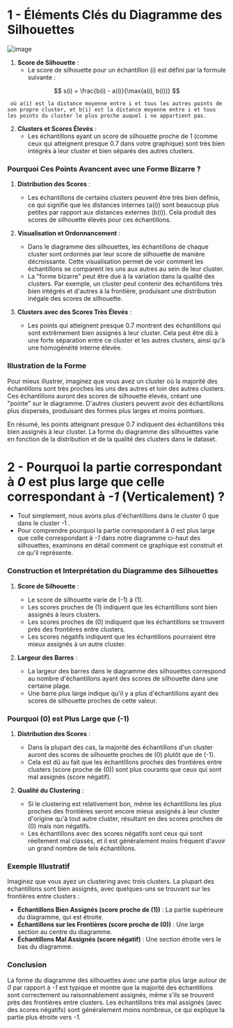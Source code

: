 # 1 - Éléments Clés du Diagramme des Silhouettes

![image](https://github.com/hrhouma/Apprentissage-Non-Supervise/assets/10111526/116a03e4-f86e-489b-a41a-23645af18c6d)

1. **Score de Silhouette** :
   - Le score de silhouette pour un échantillon \(i\) est défini par la formule suivante :

$$
     s(i) = \frac{b(i) - a(i)}{\max(a(i), b(i))}
$$

     où a(i) est la distance moyenne entre i et tous les autres points de son propre cluster, et b(i) est la distance moyenne entre i et tous les points du cluster le plus proche auquel i ne appartient pas.

2. **Clusters et Scores Élevés** :
   - Les échantillons ayant un score de silhouette proche de 1 (comme ceux qui atteignent presque 0.7 dans votre graphique) sont très bien intégrés à leur cluster et bien séparés des autres clusters.

### Pourquoi Ces Points Avancent avec une Forme Bizarre ?

1. **Distribution des Scores** :
   - Les échantillons de certains clusters peuvent être très bien définis, ce qui signifie que les distances internes \(a(i)\) sont beaucoup plus petites par rapport aux distances externes \(b(i)\). Cela produit des scores de silhouette élevés pour ces échantillons.

2. **Visualisation et Ordonnancement** :
   - Dans le diagramme des silhouettes, les échantillons de chaque cluster sont ordonnés par leur score de silhouette de manière décroissante. Cette visualisation permet de voir comment les échantillons se comparent les uns aux autres au sein de leur cluster.
   - La "forme bizarre" peut être due à la variation dans la qualité des clusters. Par exemple, un cluster peut contenir des échantillons très bien intégrés et d'autres à la frontière, produisant une distribution inégale des scores de silhouette.

3. **Clusters avec des Scores Très Élevés** :
   - Les points qui atteignent presque 0.7 montrent des échantillons qui sont extrêmement bien assignés à leur cluster. Cela peut être dû à une forte séparation entre ce cluster et les autres clusters, ainsi qu'à une homogénéité interne élevée.

### Illustration de la Forme

Pour mieux illustrer, imaginez que vous avez un cluster où la majorité des échantillons sont très proches les uns des autres et loin des autres clusters. Ces échantillons auront des scores de silhouette élevés, créant une "pointe" sur le diagramme. D'autres clusters peuvent avoir des échantillons plus dispersés, produisant des formes plus larges et moins pointues.

En résumé, les points atteignant presque 0.7 indiquent des échantillons très bien assignés à leur cluster. La forme du diagramme des silhouettes varie en fonction de la distribution et de la qualité des clusters dans le dataset.


# 2 - Pourquoi la partie correspondant à *0* est plus large que celle correspondant à *-1* (Verticalement) ? 

- Tout simplement, nous avons plus d'échantillons dans le cluster 0 que dans le cluster -1 .
- Pour comprendre pourquoi la partie correspondant à *0* est plus large que celle correspondant à *-1* dans notre diagramme ci-haut des silhouettes, examinons en détail comment ce graphique est construit et ce qu'il représente.

### Construction et Interprétation du Diagramme des Silhouettes

1. **Score de Silhouette** :
   - Le score de silhouette varie de \(-1\) à \(1\).
   - Les scores proches de \(1\) indiquent que les échantillons sont bien assignés à leurs clusters.
   - Les scores proches de \(0\) indiquent que les échantillons se trouvent près des frontières entre clusters.
   - Les scores négatifs indiquent que les échantillons pourraient être mieux assignés à un autre cluster.

2. **Largeur des Barres** :
   - La largeur des barres dans le diagramme des silhouettes correspond au nombre d'échantillons ayant des scores de silhouette dans une certaine plage.
   - Une barre plus large indique qu'il y a plus d'échantillons ayant des scores de silhouette proches de cette valeur.

### Pourquoi \(0\) est Plus Large que \(-1\)

1. **Distribution des Scores** :
   - Dans la plupart des cas, la majorité des échantillons d'un cluster auront des scores de silhouette proches de \(0\) plutôt que de \(-1\).
   - Cela est dû au fait que les échantillons proches des frontières entre clusters (score proche de \(0\)) sont plus courants que ceux qui sont mal assignés (score négatif).

2. **Qualité du Clustering** :
   - Si le clustering est relativement bon, même les échantillons les plus proches des frontières seront encore mieux assignés à leur cluster d'origine qu'à tout autre cluster, résultant en des scores proches de \(0\) mais non négatifs.
   - Les échantillons avec des scores négatifs sont ceux qui sont réellement mal classés, et il est généralement moins fréquent d'avoir un grand nombre de tels échantillons.

### Exemple Illustratif

Imaginez que vous ayez un clustering avec trois clusters. La plupart des échantillons sont bien assignés, avec quelques-uns se trouvant sur les frontières entre clusters :

- **Échantillons Bien Assignés (score proche de \(1\))** : La partie supérieure du diagramme, qui est étroite.
- **Échantillons sur les Frontières (score proche de \(0\))** : Une large section au centre du diagramme.
- **Échantillons Mal Assignés (score négatif)** : Une section étroite vers le bas du diagramme.

### Conclusion

La forme du diagramme des silhouettes avec une partie plus large autour de *0* par rapport à *-1* est typique et montre que la majorité des échantillons sont correctement ou raisonnablement assignés, même s'ils se trouvent près des frontières entre clusters. Les échantillons très mal assignés (avec des scores négatifs) sont généralement moins nombreux, ce qui explique la partie plus étroite vers *-1*.

